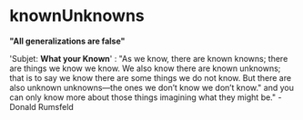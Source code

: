 # knownUnknowns
**"All generalizations  are false"**

'Subjet: **What your Known**' : "As we know, there are known knowns; there are things we know we know. We also know there are known unknowns; that is to say we know there are some things we do not know. But there are also unknown unknowns—the ones we don’t know we don’t know." and you can only know more about those things imagining what they might be." - Donald Rumsfeld 

